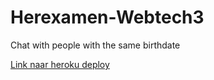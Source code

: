 # Herexamen-Webtech3
Chat with people with the same birthdate

[Link naar heroku deploy](https://birthday-chat.herokuapp.com/)

